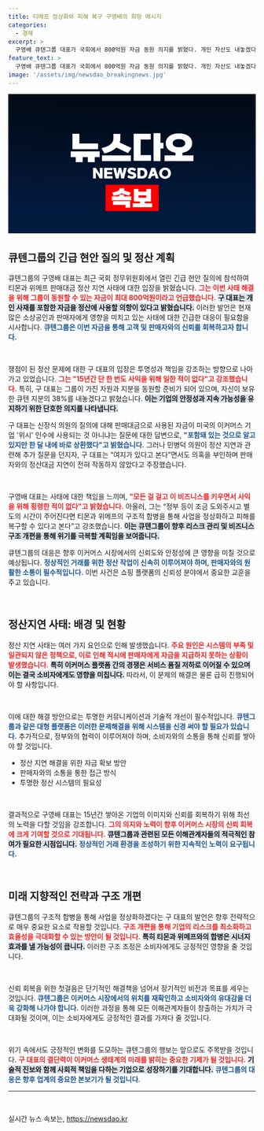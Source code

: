 ```yaml
---
title: 티메프 정상화와 피해 복구 구영배의 희망 메시지
categories:
  - 경제
excerpt: >
  구영배 큐텐그룹 대표가 국회에서 800억원 자금 동원 의지를 밝혔다. 개인 자산도 내놓겠다며 판매대금 정산 지연 사태 해결을 다짐, 의혹 해명도 이어졌다. 긴박한 상황 속 그의 발언이 주목받고 있다.
feature_text: >
  구영배 큐텐그룹 대표가 국회에서 800억원 자금 동원 의지를 밝혔다. 개인 자산도 내놓겠다며 판매대금 정산 지연 사태 해결을 다짐, 의혹 해명도 이어졌다. 긴박한 상황 속 그의 발언이 주목받고 있다.
image: '/assets/img/newsdao_breakingnews.jpg'
---
```


<p><img src="/assets/img/newsdao_breakingnews.jpg" alt="implanttips 속보" /></p>

<h2 data-ke-size="size26">큐텐그룹의 긴급 현안 질의 및 정산 계획</h2>

<p>큐텐그룹의 구영배 대표는 최근 국회 정무위원회에서 열린 긴급 현안 질의에 참석하여 티몬과 위메프 판매대금 정산 지연 사태에 대한 입장을 밝혔습니다. <b><span style="color: #ee2323;">그는 이번 사태 해결을 위해 그룹이 동원할 수 있는 자금이 최대 800억원이라고 언급했습니다.</span></b> <b><span style="background-color: #21538527;">구 대표는 개인 사재를 포함한 자금을 정산에 사용할 의향이 있다고 밝혔습니다.</span></b> 이러한 발언은 현재 많은 소상공인과 판매자에게 영향을 미치고 있는 사태에 대한 긴급한 대응이 필요함을 시사합니다. <b><span style="color: #1a5490;">큐텐그룹은 이번 자금을 통해 고객 및 판매자와의 신뢰를 회복하고자 합니다.</span></b></p>

<p data-ke-size="size16">&nbsp;</p>

<p>쟁점이 된 정산 문제에 대한 구 대표의 입장은 투명성과 책임을 강조하는 방향으로 나아가고 있었습니다. <b><span style="color: #ee2323;">그는 "15년간 단 한 번도 사익을 위해 일한 적이 없다"고 강조했습니다.</span></b> 특히, 구 대표는 그룹이 가진 자원과 지분을 동원할 준비가 되어 있으며, 자신이 보유한 큐텐 지분의 38%를 내놓겠다고 밝혔습니다. <b><span style="background-color: #21538527;">이는 기업의 안정성과 지속 가능성을 유지하기 위한 단호한 의지를 나타냅니다.</span></b></p>

<p>구 대표는 신장식 의원의 질의에 대해 판매대금으로 사용된 자금이 미국의 이커머스 기업 '위시' 인수에 사용되는 것 아니냐는 질문에 대한 답변으로, <b><span style="color: #1a5490;">"포함돼 있는 것으로 알고 있지만 한 달 내에 바로 상환했다"고 밝혔습니다.</span></b> 그러나 민병덕 의원이 정산 지연과 관련해 추가 질문을 던지자, 구 대표는 “여지가 있다고 본다”면서도 의혹을 부인하며 판매자와의 정산대금 지연이 전혀 작동하지 않았다고 주장했습니다.</p>

<p data-ke-size="size16">&nbsp;</p>

<p>구영배 대표는 사태에 대한 책임을 느끼며, <b><span style="color: #ee2323;">"모든 걸 걸고 이 비즈니스를 키우면서 사익을 위해 횡령한 적이 없다"고 밝혔습니다.</span></b> 아울러, 그는 “정부 등이 조금 도와주시고 별도의 시간이 주어진다면 티몬과 위메프의 구조적 합병을 통해 사업을 정상화하고 피해를 복구할 수 있다고 본다”고 강조했습니다. <b><span style="background-color: #21538527;">이는 큐텐그룹이 향후 리스크 관리 및 비즈니스 구조 개편을 통해 위기를 극복할 계획임을 보여줍니다.</span></b></p>

<p>큐텐그룹의 대응은 향후 이커머스 시장에서의 신뢰도와 안정성에 큰 영향을 미칠 것으로 예상됩니다. <b><span style="color: #1a5490;">정상적인 거래를 위한 정산 작업이 신속히 이루어져야 하며, 판매자와의 원활한 소통이 필수적입니다.</span></b> 이번 사건은 쇼핑 플랫폼의 신뢰성 분야에서 중요한 교훈을 주고 있습니다.</p>

<p data-ke-size="size16">&nbsp;</p>

<h2 data-ke-size="size26">정산지연 사태: 배경 및 현황</h2>

<p>정산 지연 사태는 여러 가지 요인으로 인해 발생했습니다. <b><span style="color: #ee2323;">주요 원인은 시스템의 부족 및 일관되지 않은 정책으로, 이로 인해 적시에 판매자에게 자금을 지급하지 못하는 상황이 발생했습니다.</span></b> <b><span style="background-color: #21538527;">특히 이커머스 플랫폼 간의 경쟁은 서비스 품질 저하로 이어질 수 있으며 이는 결국 소비자에게도 영향을 미칩니다.</span></b> 따라서, 이 문제의 해결은 물론 급히 진행되어야 할 사항입니다.</p>

<p data-ke-size="size16">&nbsp;</p>

<p>이에 대한 해결 방안으로는 투명한 커뮤니케이션과 기술적 개선이 필수적입니다. <b><span style="color: #1a5490;">큐텐그룹과 같은 대형 플랫폼은 이러한 문제해결을 위해 시스템을 신경 써야 할 필요가 있습니다.</span></b> 추가적으로, 정부와의 협력이 이루어져야 하며, 소비자와의 소통을 통해 신뢰를 쌓아야 할 것입니다.</p>

<ul>
    <li>정산 지연 해결을 위한 자금 확보 방안</li>
    <li>판매자와의 소통을 통한 접근 방식</li>
    <li>투명한 정산 시스템의 필요성</li>
</ul>

<p data-ke-size="size16">&nbsp;</p>

<p>결과적으로 구영배 대표는 15년간 쌓아온 기업의 이미지와 신뢰를 회복하기 위해 최선의 노력을 다할 것임을 강조합니다. <b><span style="color: #ee2323;">그의 의지와 노력이 향후 이커머스 시장의 신뢰 회복에 크게 기여할 것으로 기대됩니다.</span></b> <b><span style="background-color: #21538527;">큐텐그룹과 관련된 모든 이해관계자들의 적극적인 참여가 필요한 시점입니다.</span></b> <b><span style="color: #1a5490;">정상적인 거래 환경을 조성하기 위한 지속적인 노력이 요구됩니다.</span></b></p>

<p data-ke-size="size16">&nbsp;</p>

<h2 data-ke-size="size26">미래 지향적인 전략과 구조 개편</h2>

<p>큐텐그룹의 구조적 합병을 통해 사업을 정상화하겠다는 구 대표의 발언은 향후 전략적으로 매우 중요한 요소로 작용할 것입니다. <b><span style="color: #ee2323;">구조 개편을 통해 기업의 리스크를 최소화하고 효율성을 극대화할 수 있는 방안이 될 것입니다.</span></b> <b><span style="background-color: #21538527;">특히 티몬과 위메프와의 합병은 시너지 효과를 낼 가능성이 큽니다.</span></b> 이러한 구조 조정은 소비자에게도 긍정적인 영향을 줄 것입니다.</p>

<p data-ke-size="size16">&nbsp;</p>

<p>신뢰 회복을 위한 첫걸음은 단기적인 해결책을 넘어서 장기적인 비전과 목표를 세우는 것입니다. <b><span style="color: #1a5490;">큐텐그룹은 이커머스 시장에서의 위치를 재확인하고 소비자와의 유대감을 더욱 강화해 나가야 합니다.</span></b> 이러한 과정을 통해 모든 이해관계자들이 창출하는 가치가 극대화될 것이며, 이는 소비자에게도 긍정적인 결과를 가져다 줄 것입니다.</p>

<p data-ke-size="size16">&nbsp;</p>

<p>위기 속에서도 긍정적인 변화를 도모하는 큐텐그룹의 행보는 앞으로도 주목받을 것입니다. <b><span style="color: #ee2323;">구 대표의 결단력이 이커머스 생태계의 미래를 밝히는 중요한 기제가 될 것입니다.</span></b> <b><span style="background-color: #21538527;">기술적 진보와 함께 사회적 책임을 다하는 기업으로 성장하기를 기대합니다.</span></b> <b><span style="color: #1a5490;">큐텐그룹의 대응은 향후 업계의 중요한 본보기가 될 것입니다.</span></b> </p>

<hr>

<p data-ke-size="size16">&nbsp;</p>
실시간 뉴스 속보는, <a href="https://newsdao.kr" rel="dofollow">https://newsdao.kr</a>


